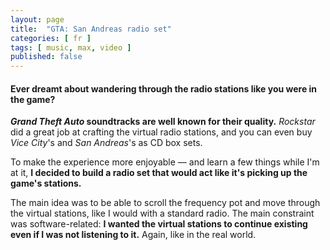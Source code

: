 ```yaml
---
layout: page
title:  "GTA: San Andreas radio set"
categories: [ fr ]
tags: [ music, max, video ]
published: false
---
```


#### Ever dreamt about wandering through the radio stations like you were in the game?

<!-- featured image -->

***Grand Theft Auto* soundtracks are well known for their quality.** *Rockstar* did a great job at crafting the virtual radio stations, and you can even buy *Vice City*'s and *San Andreas*'s as CD box sets.

To make the experience more enjoyable — and learn a few things while I'm at it, **I decided to build a radio set that would act like it's picking up the game's stations.**

The main idea was to be able to scroll the frequency pot and move through the virtual stations, like I would with a standard radio. The main constraint was software-related: **I wanted the virtual stations to continue existing even if I was not listening to it.** Again, like in the real world.